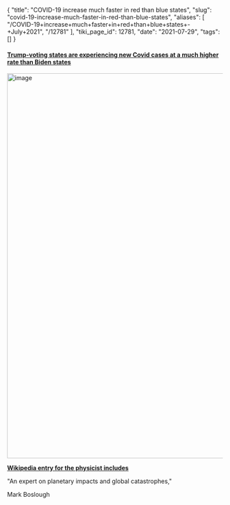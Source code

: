 {
    "title": "COVID-19 increase much faster in red than blue states",
    "slug": "covid-19-increase-much-faster-in-red-than-blue-states",
    "aliases": [
        "/COVID-19+increase+much+faster+in+red+than+blue+states+-+July+2021",
        "/12781"
    ],
    "tiki_page_id": 12781,
    "date": "2021-07-29",
    "tags": []
}


#### [Trump-voting states are experiencing new Covid cases at a much higher rate than Biden states](https://boingboing.net/2021/07/29/trump-voting-states-are-experiencing-new-covid-cases-at-a-much-higher-rate-than-biden-states.html?utm_source=rss&utm_medium=rss&utm_campaign=trump-voting-states-are-experiencing-new-covid-cases-at-a-much-higher-rate-than-biden-states)

<img src="https://d378j1rmrlek7x.cloudfront.net/attachments/jpeg/red-blue-covid-increase.jfif" alt="image" width="900">

 **[Wikipedia entry for the physicist includes](https://en.wikipedia.org/wiki/Mark_Boslough)** 

"An expert on planetary impacts and global catastrophes,"

Mark Boslough